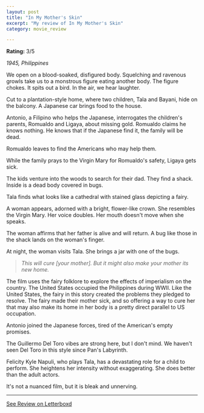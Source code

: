 ```yaml
---
layout: post
title: "In My Mother's Skin"
excerpt: "My review of In My Mother's Skin"
category: movie_review

---
```


**Rating:** 3/5

<i>1945, Philippines</i>

We open on a blood-soaked, disfigured body. Squelching and ravenous growls take us to a monstrous figure eating another body. The figure chokes. It spits out a bird. In the air, we hear laughter.

Cut to a plantation-style home, where two children, Tala and Bayani, hide on the balcony. A Japanese car brings food to the house.

Antonio, a Filipino who helps the Japanese, interrogates the children's parents, Romualdo and Ligaya, about missing gold. Romualdo claims he knows nothing. He knows that if the Japanese find it, the family will be dead.

Romualdo leaves to find the Americans who may help them.

While the family prays to the Virgin Mary for Romualdo's safety, Ligaya gets sick.

The kids venture into the woods to search for their dad. They find a shack. Inside is a dead body covered in bugs.

Tala finds what looks like a cathedral with stained glass depicting a fairy.

A woman appears, adorned with a bright, flower-like crown. She resembles the Virgin Mary. Her voice doubles. Her mouth doesn't move when she speaks.

The woman affirms that her father is alive and will return. A bug like those in the shack lands on the woman's finger.

At night, the woman visits Tala. She brings a jar with one of the bugs.

<blockquote><i>This will cure [your mother]. But it might also make your mother its new home.</i></blockquote>

The film uses the fairy folklore to explore the effects of imperialism on the country. The United States occupied the Philippines during WWII. Like the United States, the fairy in this story created the problems they pledged to resolve. The fairy made their mother sick, and so offering a way to cure her that may also make its home in her body is a pretty direct parallel to US occupation.

Antonio joined the Japanese forces, tired of the American's empty promises.

The Guillermo Del Toro vibes are strong here, but I don't mind. We haven't seen Del Toro in this style since Pan's Labyrinth.

Felicity Kyle Napuli, who plays Tala, has a devastating role for a child to perform. She heightens her intensity without exaggerating. She does better than the adult actors.

It's not a nuanced film, but it is bleak and unnerving.

<hr>

[See Review on Letterboxd](https://boxd.it/5jWYVN)
